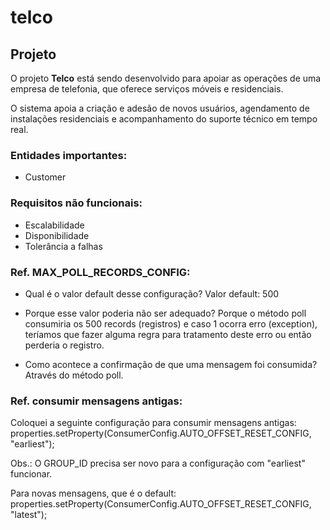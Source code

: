 # telco

## Projeto

O projeto **Telco** está sendo desenvolvido para apoiar as operações de uma empresa de telefonia, que oferece serviços móveis e residenciais. 

O sistema apoia a criação e adesão de novos usuários, agendamento de instalações residenciais e acompanhamento do suporte técnico em tempo real.

### Entidades importantes:
- Customer

### Requisitos não funcionais:
- Escalabilidade
- Disponibilidade
- Tolerância a falhas

### Ref. MAX_POLL_RECORDS_CONFIG:
- Qual é o valor default desse configuração?
Valor default: 500

- Porque esse valor poderia não ser adequado?
Porque o método poll consumiria os 500 records (registros) e caso 1 ocorra erro (exception), teríamos que fazer alguma regra para tratamento deste erro ou então perderia o registro.

- Como acontece a confirmação de que uma mensagem foi consumida?
Através do método poll.

### Ref. consumir mensagens antigas:
Coloquei a seguinte configuração para consumir mensagens antigas:
properties.setProperty(ConsumerConfig.AUTO_OFFSET_RESET_CONFIG, "earliest");

Obs.: O GROUP_ID precisa ser novo para a configuração com "earliest" funcionar.

Para novas mensagens, que é o default:
properties.setProperty(ConsumerConfig.AUTO_OFFSET_RESET_CONFIG, "latest");